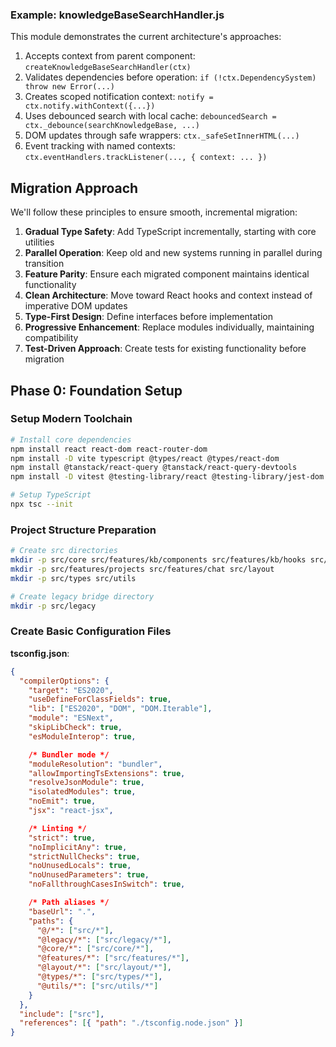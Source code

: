 ### Example: knowledgeBaseSearchHandler.js
This module demonstrates the current architecture's approaches:

1. Accepts context from parent component: `createKnowledgeBaseSearchHandler(ctx)`
2. Validates dependencies before operation: `if (!ctx.DependencySystem) throw new Error(...)`
3. Creates scoped notification context: `notify = ctx.notify.withContext({...})`
4. Uses debounced search with local cache: `debouncedSearch = ctx._debounce(searchKnowledgeBase, ...)`
5. DOM updates through safe wrappers: `ctx._safeSetInnerHTML(...)`
6. Event tracking with named contexts: `ctx.eventHandlers.trackListener(..., { context: ... })`

## Migration Approach

We'll follow these principles to ensure smooth, incremental migration:

1. **Gradual Type Safety**: Add TypeScript incrementally, starting with core utilities
2. **Parallel Operation**: Keep old and new systems running in parallel during transition
3. **Feature Parity**: Ensure each migrated component maintains identical functionality
4. **Clean Architecture**: Move toward React hooks and context instead of imperative DOM updates
5. **Type-First Design**: Define interfaces before implementation
6. **Progressive Enhancement**: Replace modules individually, maintaining compatibility
7. **Test-Driven Approach**: Create tests for existing functionality before migration

## Phase 0: Foundation Setup

### Setup Modern Toolchain
```bash
# Install core dependencies
npm install react react-dom react-router-dom
npm install -D vite typescript @types/react @types/react-dom
npm install @tanstack/react-query @tanstack/react-query-devtools
npm install -D vitest @testing-library/react @testing-library/jest-dom

# Setup TypeScript
npx tsc --init
```

### Project Structure Preparation

```bash
# Create src directories
mkdir -p src/core src/features/kb/components src/features/kb/hooks src/features/kb/types
mkdir -p src/features/projects src/features/chat src/layout
mkdir -p src/types src/utils

# Create legacy bridge directory
mkdir -p src/legacy
```

### Create Basic Configuration Files

**tsconfig.json**:
```json
{
  "compilerOptions": {
    "target": "ES2020",
    "useDefineForClassFields": true,
    "lib": ["ES2020", "DOM", "DOM.Iterable"],
    "module": "ESNext",
    "skipLibCheck": true,
    "esModuleInterop": true,

    /* Bundler mode */
    "moduleResolution": "bundler",
    "allowImportingTsExtensions": true,
    "resolveJsonModule": true,
    "isolatedModules": true,
    "noEmit": true,
    "jsx": "react-jsx",

    /* Linting */
    "strict": true,
    "noImplicitAny": true,
    "strictNullChecks": true,
    "noUnusedLocals": true,
    "noUnusedParameters": true,
    "noFallthroughCasesInSwitch": true,

    /* Path aliases */
    "baseUrl": ".",
    "paths": {
      "@/*": ["src/*"],
      "@legacy/*": ["src/legacy/*"],
      "@core/*": ["src/core/*"],
      "@features/*": ["src/features/*"],
      "@layout/*": ["src/layout/*"],
      "@types/*": ["src/types/*"],
      "@utils/*": ["src/utils/*"]
    }
  },
  "include": ["src"],
  "references": [{ "path": "./tsconfig.node.json" }]
}
